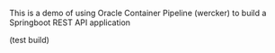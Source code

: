 This is a demo of using Oracle Container Pipeline (wercker) to build a Springboot REST API application

(test build)
